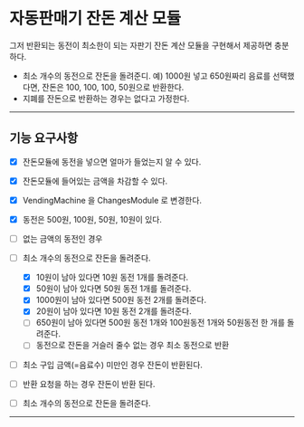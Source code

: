 # 자동판매기 잔돈 계산 모듈

그저 반환되는 동전이 최소한이 되는 자판기 잔돈 계산 모듈을 구현해서 제공하면 충분하다.

- 최소 개수의 동전으로 잔돈을 돌려준디.
  예) 1000원 넣고 650원짜리 음료를 선택했다면, 잔돈은 100, 100, 100, 50원으로 반환한다.
- 지폐를 잔돈으로 반환하는 경우는 없다고 가정한다.


--- 

## 기능 요구사항

- [x] 잔돈모듈에 동전을 넣으면 얼마가 들었는지 알 수 있다.
- [x] 잔돈모듈에 들어있는 금액을 차감할 수 있다.
- [x] VendingMachine 을 ChangesModule 로 변경한다.
- [x] 동전은 500원, 100원, 50원, 10원이 있다. 
- [ ] 없는 금액의 동전인 경우
- [ ] 최소 개수의 동전으로 잔돈을 돌려준다.
  - [x] 10원이 남아 있다면 10원 동전 1개를 돌려준다.
  - [x] 50원이 남아 있다면 50원 동전 1개를 돌려준다.
  - [x] 1000원이 남아 있다면 500원 동전 2개를 돌려준다.
  - [x] 20원이 남아 있다면 10원 동전 2개를 돌려준다.
  - [ ] 650원이 남아 있다면 500원 동전 1개와 100원동전 1개와 50원동전 한 개를 돌려준다.
  - [ ] 동전으로 잔돈을 거슬러 줄수 없는 경우 최소 동전으로 반환
- [ ] 최소 구입 금액(=음료수) 미만인 경우 잔돈이 반환된다.
- [ ] 반환 요청을 하는 경우 잔돈이 반환 된다.
- [ ] 최소 개수의 동전으로 잔돈을 돌려준다.


--- 
